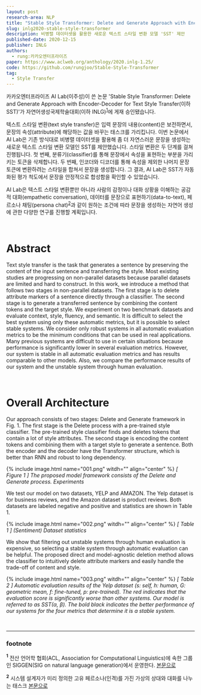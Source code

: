 ```yaml
---
layout: post
research-area: NLP
title: "Stable Style Transformer: Delete and Generate Approach with Encoder-Decoder for Text Style Transfer"
slug: inlg2020-stable-style-transformer
description: 비병렬 데이터셋을 활용한 새로운 텍스트 스타일 변환 모델 'SST' 제안
published-date: 2020-12-15
publisher: INLG
authors:
  - rung:카카오엔터프라이즈
paper: https://www.aclweb.org/anthology/2020.inlg-1.25/
code: https://github.com/rungjoo/Stable-Style-Transformer
tag:
  - Style Transfer
---
```


카카오엔터프라이즈 AI Lab(이주성)이 쓴 논문 'Stable Style Transformer: Delete and Generate Approach with Encoder-Decoder for Text Style Transfer(이하 SST)'가 자연어생성국제학술대회(이하 INLG)<sup id="a1">[1](#f1)</sup>에 게재 승인됐습니다.

텍스트 스타일 변환(text style transfer)은 입력 문장의 내용(content)은 보전하면서, 문장의 속성(attribute)에 해당하는 값을 바꾸는 태스크를 가리킵니다. 이번 논문에서 AI Lab은 기존 방식대로 비병렬 데이터셋을 활용해 좀 더 자연스러운 문장을 생성하는 새로운 텍스트 스타일 변환 모델인 SST를 제안했습니다. 스타일 변환은 두 단계를 걸쳐 진행됩니다. 첫 번째, 분류기(classifier)를 통해 문장에서 속성을 표현하는 부분을 가리키는 토큰을 삭제합니다. 두 번째, 인코더와 디코더를 통해 속성을 제외한 나머지 문장 토큰에 변환하려는 스타일을 합쳐서 문장을 생성합니다. 그 결과, AI Lab은 SST가 자동화된 평가 척도에서 문장을 안정적으로 합성함을 확인할 수 있었습니다.

AI Lab은 텍스트 스타일 변환뿐만 아니라 사람의 감정이나 대화 상황을 이해하는 공감적 대화(empathetic conversation), 데이터를 문장으로 표현하기(data-to-text), 페르소나 채팅(persona chat)<sup id="a2">[2](#f2)</sup>과 같이 원하는 조건에 따라 문장을 생성하는 자연어 생성에 관한 다양한 연구를 진행할 계획입니다.

<br/>

# Abstract

Text style transfer is the task that generates a sentence by preserving the content of the input sentence and transferring the style. Most existing studies are progressing on non-parallel datasets because parallel datasets are limited and hard to construct. In this work, we introduce a method that follows two stages in non-parallel datasets. The first stage is to delete attribute markers of a sentence directly through a classifier. The second stage is to generate a transferred sentence by combining the content tokens and the target style. We experiment on two benchmark datasets and evaluate context, style, fluency, and semantic. It is difficult to select the best system using only these automatic metrics, but it is possible to select stable systems. We consider only robust systems in all automatic evaluation metrics to be the minimum conditions that can be used in real applications. Many previous systems are difficult to use in certain situations because performance is significantly lower in several evaluation metrics. However, our system is stable in all automatic evaluation metrics and has results comparable to other models. Also, we compare the performance results of our system and the unstable system through human evaluation.

<br/>

# Overall Architecture

Our approach consists of two stages: Delete and Generate framework in Fig. 1. The first stage is the Delete process with a pre-trained style classifier. The pre-trained style classifier finds and deletes tokens that contain a lot of style attributes. The second stage is encoding the content tokens and combining them with a target style to generate a sentence. Both the encoder and the decoder have the Transformer structure, which is better than RNN and robust to long dependency.

{% include image.html name="001.png" witdh="" align="center" %}
<em class="center">[ Figure 1 ] The proposed model framework consists of the Delete and Generate process.
Experiments</em>

We test our model on two datasets, YELP and AMAZON. The Yelp dataset is for business reviews, and the Amazon dataset is product reviews. Both datasets are labeled negative and positive and statistics are shown in Table 1.

{% include image.html name="002.png" witdh="" align="center" %}
<em class="center">[ Table 1 ] (Sentiment) Dataset statistics</em>

We show that filtering out unstable systems through human evaluation is expensive, so selecting a stable system through automatic evaluation can be helpful. The proposed direct and model-agnostic deletion method allows the classifier to intuitively delete attribute markers and easily handle the trade-off of content and style.

{% include image.html name="003.png" witdh="" align="center" %}
<em>[ Table 2 ] Automatic evaluation results of the Yelp dataset (s: self, h: human, G: geometric mean, f: fine-tuned, p: pre-trained). The red indicates that the evaluation score is significantly worse than other systems. Our model is referred to as SST(α, β). The bold black indicates the better performance of our systems for the four metrics that determine it is a stable system.</em>

<br/>

-----
### footnote

<b id="f1"><sup>1</sup></b> 전산 언어학 협회(ACL, Association for Computational Linguistics)에 속한 그룹인 SIGGEN(SIG on natural language generation)에서 운영한다. [본문으로](#a1)

<b id="f2"><sup>2</sup></b> 시스템 설계자가 미리 정의한 고유 페르소나(인격)를 가진 가상의 상대와 대화를 나누는 태스크 [본문으로](#a2)
